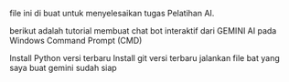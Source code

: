 file ini di buat untuk menyelesaikan tugas Pelatihan AI.

berikut adalah tutorial membuat chat bot interaktif dari GEMINI AI pada Windows Command Prompt (CMD)

Install Python versi terbaru
Install git versi terbaru
jalankan file bat yang saya buat
gemini sudah siap
